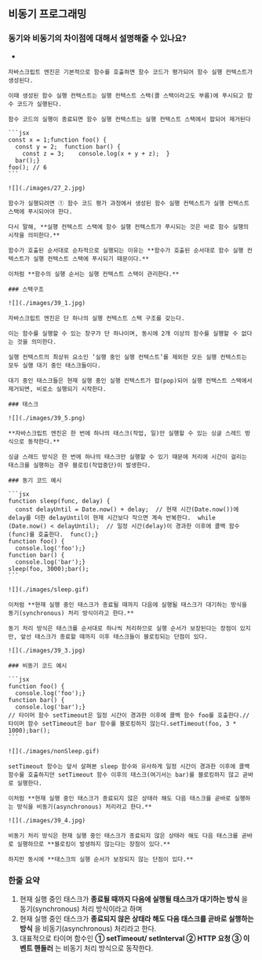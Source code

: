 ## 비동기 프로그래밍

### 동기와 비동기의 차이점에 대해서 설명해줄 수 있나요?

-

    자바스크립트 엔진은 기본적으로 함수를 호출하면 함수 코드가 평가되어 함수 실행 컨텍스트가 생성된다.

    이때 생성된 함수 실행 컨텍스트는 실행 컨텍스트 스택(콜 스택이라고도 부름)에 푸시되고 함수 코드가 실행된다.

    함수 코드의 실행이 종료되면 함수 실행 컨텍스트는 실행 컨텍스트 스택에서 팝되어 제거된다

    ```jsx
    const x = 1;function foo() {
      const y = 2;  function bar() {
        const z = 3;    console.log(x + y + z);  }
      bar();}
    foo(); // 6
    ```

    ![](./images/27_2.jpg)

    함수가 실행되려면 ① 함수 코드 평가 과정에서 생성된 함수 실행 컨텍스트가 실행 컨텍스트 스택에 푸시되어야 한다.

    다시 말해, **실행 컨텍스트 스택에 함수 실행 컨텍스트가 푸시되는 것은 바로 함수 실행의 시작을 의미한다.**

    함수가 호출된 순서대로 순차적으로 실행되는 이유는 **함수가 호출된 순서대로 함수 실행 컨텍스트가 실행 컨텍스트 스택에 푸시되기 때문이다.**

    이처럼 **함수의 실행 순서는 실행 컨텍스트 스택이 관리한다.**

    ### 스택구조

    ![](./images/39_1.jpg)

    자바스크립트 엔진은 단 하나의 실행 컨텍스트 스택 구조를 갖는다.

    이는 함수를 실행할 수 있는 창구가 단 하나이며, 동시에 2개 이상의 함수를 실행할 수 없다는 것을 의미한다.

    실행 컨텍스트의 최상위 요소인 ’실행 중인 실행 컨텍스트’를 제외한 모든 실행 컨텍스트는 모두 실행 대기 중인 태스크들이다.

    대기 중인 태스크들은 현재 실행 중인 실행 컨텍스트가 팝(pop)되어 실행 컨택스트 스택에서 제거되면, 비로소 실행되기 시작한다.

    ### 태스크

    ![](./images/39_5.png)

    **자바스크립트 엔진은 한 번에 하나의 태스크(작업, 일)만 실행할 수 있는 싱글 스레드 방식으로 동작한다.**

    싱글 스레드 방식은 한 번에 하나의 태스크만 실행할 수 있기 때문에 처리에 시간이 걸리는 태스크를 실행하는 경우 블로킹(작업중단)이 발생한다.

    ### 동기 코드 예시

    ```jsx
    function sleep(func, delay) {
      const delayUntil = Date.now() + delay;  // 현재 시간(Date.now())에 delay를 더한 delayUntil이 현재 시간보다 작으면 계속 반복한다.  while (Date.now() < delayUntil);  // 일정 시간(delay)이 경과한 이후에 콜백 함수(func)를 호출한다.  func();}
    function foo() {
      console.log('foo');}
    function bar() {
      console.log('bar');}
    sleep(foo, 3000);bar();
    ```

    ![](./images/sleep.gif)

    이처럼 **현재 실행 중인 태스크가 종료될 때까지 다음에 실행될 태스크가 대기하는 방식을 동기(synchronous) 처리 방식이라고 한다.**

    동기 처리 방식은 태스크를 순서대로 하나씩 처리하므로 실행 순서가 보장된다는 장점이 있지만, 앞선 태스크가 종료할 때까지 이후 태스크들이 블로킹되는 단점이 있다.

    ![](./images/39_3.jpg)

    ### 비동기 코드 예시

    ```jsx
    function foo() {
      console.log('foo');}
    function bar() {
      console.log('bar');}
    // 타이머 함수 setTimeout은 일정 시간이 경과한 이후에 콜백 함수 foo를 호출한다.// 타이머 함수 setTimeout은 bar 함수를 블로킹하지 않는다.setTimeout(foo, 3 * 1000);bar();
    ```

    ![](./images/nonSleep.gif)

    setTimeout 함수는 앞서 살펴본 sleep 함수와 유사하게 일정 시간이 경과한 이후에 콜백 함수를 호출하지만 setTimeout 함수 이후의 태스크(여기서는 bar)를 블로킹하지 않고 곧바로 실행한다.

    이처럼 **현재 실행 중인 태스크가 종료되지 않은 상태라 해도 다음 태스크를 곧바로 실행하는 방식을 비동기(asynchronous) 처리라고 한다.**

    ![](./images/39_4.jpg)

    비동기 처리 방식은 현재 실행 중인 태스크가 종료되지 않은 상태라 해도 다음 태스크를 곧바로 실행하므로 **블로킹이 발생하지 않는다는 장점이 있다.**

    하지만 동시에 **태스크의 실행 순서가 보장되지 않는 단점이 있다.**


### 한줄 요약

1. 현재 실행 중인 태스크가 **종료될 때까지 다음에 실행될 태스크가 대기하는 방식** 을 동기(synchronous) 처리 방식이라고 하며
2. 현재 실행 중인 태스크가 **종료되지 않은 상태라 해도 다음 태스크를 곧바로 실행하는 방식** 을 비동기(asynchronous) 처리라고 한다.
3. 대표적으로 타이머 함수인 **① setTimeout/ setInterval ② HTTP 요청 ③ 이벤트 핸들러** 는 비동기 처리 방식으로 동작한다.